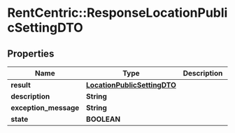# RentCentric::ResponseLocationPublicSettingDTO

## Properties
Name | Type | Description | Notes
------------ | ------------- | ------------- | -------------
**result** | [**LocationPublicSettingDTO**](LocationPublicSettingDTO.md) |  | [optional] 
**description** | **String** |  | [optional] 
**exception_message** | **String** |  | [optional] 
**state** | **BOOLEAN** |  | [optional] 


